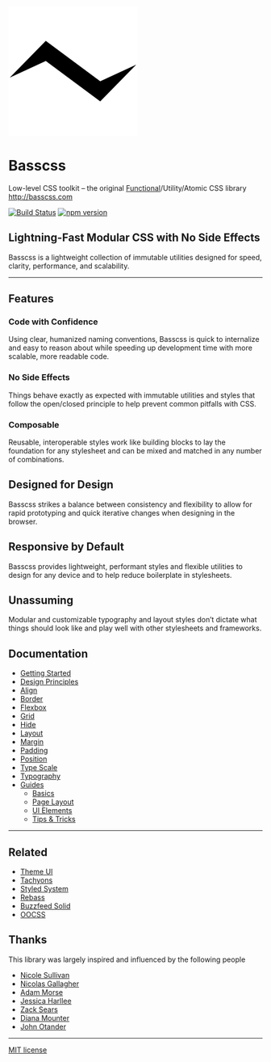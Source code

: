 
<img
  src='docs/logo.svg'
  alt='Lightning logo'
/>

# Basscss

Low-level CSS toolkit – the original [Functional][functional-css]/Utility/Atomic CSS library <http://basscss.com>

[![Build Status](https://travis-ci.org/basscss/basscss.svg)](https://travis-ci.org/basscss/basscss)
[![npm version](https://badge.fury.io/js/basscss.svg)](https://badge.fury.io/js/basscss)

## Lightning-Fast Modular CSS with No Side Effects

Basscss is a lightweight collection of immutable utilities designed for speed, clarity, performance, and scalability.

---

## Features

### Code with Confidence

Using clear, humanized naming conventions, Basscss is quick to internalize
and easy to reason about while speeding up development time with more scalable,
more readable code.

### No Side Effects

Things behave exactly as expected with immutable utilities
and styles that follow the open/closed principle
to help prevent common pitfalls with CSS.

### Composable

Reusable, interoperable styles
work like building blocks to lay the foundation for any stylesheet
and can be mixed and matched in any number of combinations.

## Designed for Design

Basscss strikes a balance between consistency and flexibility
to allow for rapid prototyping and quick iterative changes
when designing in the browser.

## Responsive by Default

Basscss provides lightweight, performant styles
and flexible utilities to design for any device
and to help reduce boilerplate in stylesheets.

## Unassuming

Modular and customizable typography and layout styles don’t dictate
what things should look like and play well with other stylesheets and frameworks.

## Documentation

- [Getting Started](docs/getting-started.md)
- [Design Principles](docs/design-principles.md)
- [Align](docs/align.md)
- [Border](docs/border.md)
- [Flexbox](docs/flexbox.md)
- [Grid](docs/grid.md)
- [Hide](docs/hide.md)
- [Layout](docs/layout.md)
- [Margin](docs/margin.md)
- [Padding](docs/padding.md)
- [Position](docs/position.md)
- [Type Scale](docs/type-scale.md)
- [Typography](docs/typography.md)
- [Guides](docs/guides)
  - [Basics](docs/guides/basics.md)
  - [Page Layout](docs/guides/page-layout.md)
  - [UI Elements](docs/guides/ui-elements.md)
  - [Tips & Tricks](docs/guides/tips-and-tricks.md)

---

## Related

- [Theme UI][]
- [Tachyons][]
- [Styled System][]
- [Rebass][]
- [Buzzfeed Solid][solid]
- [OOCSS][]

## Thanks

This library was largely inspired and influenced by the following people

- [Nicole Sullivan](https://twitter.com/stubbornella)
- [Nicolas Gallagher](https://twitter.com/necolas)
- [Adam Morse](https://twitter.com/mrmrs_)
- [Jessica Harllee](https://twitter.com/harllee)
- [Zack Sears](https://twitter.com/zacksears)
- [Diana Mounter](https://twitter.com/broccolini)
- [John Otander](https://twitter.com/4lpine)

---

[MIT license](LICENSE.md)

[functional-css]: https://jon.gold/2015/07/functional-css/
[tachyons]: http://tachyons.io
[solid]: https://solid.buzzfeed.com
[oocss]: https://github.com/stubbornella/oocss/wiki
[styled system]: https://styled-system.com
[theme ui]: https://theme-ui.com
[rebass]: https://rebassjs.org

